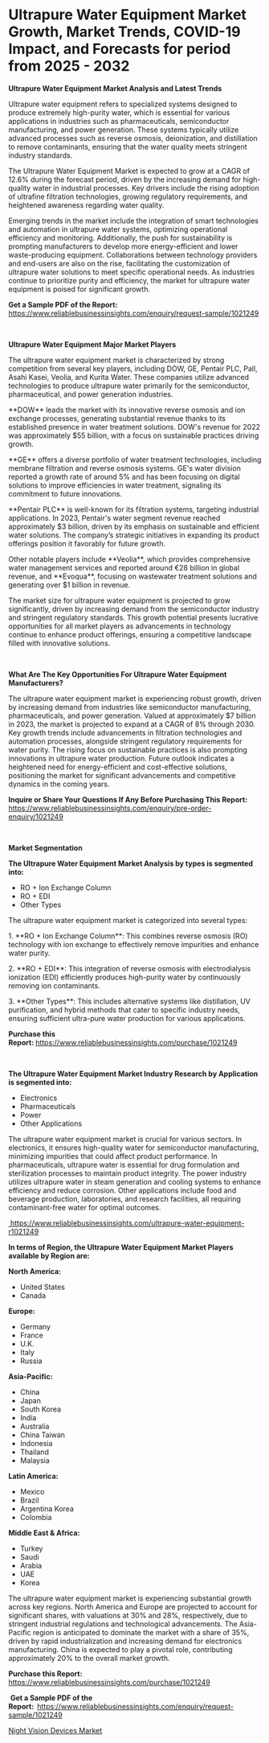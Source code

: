 <p><h1>Ultrapure Water Equipment Market Growth, Market Trends, COVID-19 Impact, and Forecasts for period from 2025 - 2032</h1></p><p><strong>Ultrapure Water Equipment Market Analysis and Latest Trends</strong></p>
<p><p>Ultrapure water equipment refers to specialized systems designed to produce extremely high-purity water, which is essential for various applications in industries such as pharmaceuticals, semiconductor manufacturing, and power generation. These systems typically utilize advanced processes such as reverse osmosis, deionization, and distillation to remove contaminants, ensuring that the water quality meets stringent industry standards.</p><p>The Ultrapure Water Equipment Market is expected to grow at a CAGR of 12.6% during the forecast period, driven by the increasing demand for high-quality water in industrial processes. Key drivers include the rising adoption of ultrafine filtration technologies, growing regulatory requirements, and heightened awareness regarding water quality. </p><p>Emerging trends in the market include the integration of smart technologies and automation in ultrapure water systems, optimizing operational efficiency and monitoring. Additionally, the push for sustainability is prompting manufacturers to develop more energy-efficient and lower waste-producing equipment. Collaborations between technology providers and end-users are also on the rise, facilitating the customization of ultrapure water solutions to meet specific operational needs. As industries continue to prioritize purity and efficiency, the market for ultrapure water equipment is poised for significant growth.</p></p>
<p><strong>Get a Sample PDF of the Report:&nbsp;</strong> <a href="https://www.reliablebusinessinsights.com/enquiry/request-sample/1021249?utm_campaign=2142&utm_medium=2&utm_source=Github&utm_content=ia&utm_term=21022025&utm_id=ultrapure-water-equipment">https://www.reliablebusinessinsights.com/enquiry/request-sample/1021249</a></p>
<p>&nbsp;</p>
<p><strong>Ultrapure Water Equipment Major Market Players</strong></p>
<p><p>The ultrapure water equipment market is characterized by strong competition from several key players, including DOW, GE, Pentair PLC, Pall, Asahi Kasei, Veolia, and Kurita Water. These companies utilize advanced technologies to produce ultrapure water primarily for the semiconductor, pharmaceutical, and power generation industries.</p><p>**DOW** leads the market with its innovative reverse osmosis and ion exchange processes, generating substantial revenue thanks to its established presence in water treatment solutions. DOW's revenue for 2022 was approximately $55 billion, with a focus on sustainable practices driving growth.</p><p>**GE** offers a diverse portfolio of water treatment technologies, including membrane filtration and reverse osmosis systems. GE's water division reported a growth rate of around 5% and has been focusing on digital solutions to improve efficiencies in water treatment, signaling its commitment to future innovations.</p><p>**Pentair PLC** is well-known for its filtration systems, targeting industrial applications. In 2023, Pentair's water segment revenue reached approximately $3 billion, driven by its emphasis on sustainable and efficient water solutions. The company’s strategic initiatives in expanding its product offerings position it favorably for future growth.</p><p>Other notable players include **Veolia**, which provides comprehensive water management services and reported around €28 billion in global revenue, and **Evoqua**, focusing on wastewater treatment solutions and generating over $1 billion in revenue.</p><p>The market size for ultrapure water equipment is projected to grow significantly, driven by increasing demand from the semiconductor industry and stringent regulatory standards. This growth potential presents lucrative opportunities for all market players as advancements in technology continue to enhance product offerings, ensuring a competitive landscape filled with innovative solutions.</p></p>
<p>&nbsp;</p>
<p><strong>What Are The Key Opportunities For Ultrapure Water Equipment Manufacturers?</strong></p>
<p><p>The ultrapure water equipment market is experiencing robust growth, driven by increasing demand from industries like semiconductor manufacturing, pharmaceuticals, and power generation. Valued at approximately $7 billion in 2023, the market is projected to expand at a CAGR of 8% through 2030. Key growth trends include advancements in filtration technologies and automation processes, alongside stringent regulatory requirements for water purity. The rising focus on sustainable practices is also prompting innovations in ultrapure water production. Future outlook indicates a heightened need for energy-efficient and cost-effective solutions, positioning the market for significant advancements and competitive dynamics in the coming years.</p></p>
<p><strong>Inquire or Share Your Questions If Any Before Purchasing This Report:</strong> <a href="https://www.reliablebusinessinsights.com/enquiry/pre-order-enquiry/1021249?utm_campaign=2142&utm_medium=2&utm_source=Github&utm_content=ia&utm_term=21022025&utm_id=ultrapure-water-equipment">https://www.reliablebusinessinsights.com/enquiry/pre-order-enquiry/1021249</a></p>
<p>&nbsp;</p>
<p><strong>Market Segmentation</strong></p>
<p><strong>The Ultrapure Water Equipment Market Analysis by types is segmented into:</strong></p>
<p><ul><li>RO + Ion Exchange Column</li><li>RO + EDI</li><li>Other Types</li></ul></p>
<p><p>The ultrapure water equipment market is categorized into several types: </p><p>1. **RO + Ion Exchange Column**: This combines reverse osmosis (RO) technology with ion exchange to effectively remove impurities and enhance water purity. </p><p>2. **RO + EDI**: This integration of reverse osmosis with electrodialysis ionization (EDI) efficiently produces high-purity water by continuously removing ion contaminants. </p><p>3. **Other Types**: This includes alternative systems like distillation, UV purification, and hybrid methods that cater to specific industry needs, ensuring sufficient ultra-pure water production for various applications.</p></p>
<p><strong>Purchase this Report:&nbsp;</strong><a href="https://www.reliablebusinessinsights.com/purchase/1021249?utm_campaign=2142&utm_medium=2&utm_source=Github&utm_content=ia&utm_term=21022025&utm_id=ultrapure-water-equipment">https://www.reliablebusinessinsights.com/purchase/1021249</a></p>
<p>&nbsp;</p>
<p><strong>The Ultrapure Water Equipment Market Industry Research by Application is segmented into:</strong></p>
<p><ul><li>Electronics</li><li>Pharmaceuticals</li><li>Power</li><li>Other Applications</li></ul></p>
<p><p>The ultrapure water equipment market is crucial for various sectors. In electronics, it ensures high-quality water for semiconductor manufacturing, minimizing impurities that could affect product performance. In pharmaceuticals, ultrapure water is essential for drug formulation and sterilization processes to maintain product integrity. The power industry utilizes ultrapure water in steam generation and cooling systems to enhance efficiency and reduce corrosion. Other applications include food and beverage production, laboratories, and research facilities, all requiring contaminant-free water for optimal outcomes.</p></p>
<p><a href="https://www.reliablebusinessinsights.com/ultrapure-water-equipment-r1021249?utm_campaign=2142&utm_medium=2&utm_source=Github&utm_content=ia&utm_term=21022025&utm_id=ultrapure-water-equipment">&nbsp;https://www.reliablebusinessinsights.com/ultrapure-water-equipment-r1021249</a></p>
<p><strong>In terms of Region, the Ultrapure Water Equipment Market Players available by Region are:</strong></p>
<p>
    <p> <strong> North America: </strong>
        <ul>
            <li>United States</li>
            <li>Canada</li>
        </ul>
        </p> 
    <p> <strong> Europe: </strong>
        <ul>
            <li>Germany</li>
            <li>France</li>
            <li>U.K.</li>
            <li>Italy</li>
            <li>Russia</li>
        </ul>
        </p> 
    <p> <strong> Asia-Pacific: </strong>
        <ul>
            <li>China</li>
            <li>Japan</li>
            <li>South Korea</li>
            <li>India</li>
            <li>Australia</li>
            <li>China Taiwan</li>
            <li>Indonesia</li>
            <li>Thailand</li>
            <li>Malaysia</li>
        </ul>
        </p> 
    <p> <strong> Latin America: </strong>
        <ul>
            <li>Mexico</li>
            <li>Brazil</li>
            <li>Argentina Korea</li>
            <li>Colombia</li>
        </ul>
        </p> 
    <p> <strong> Middle East & Africa: </strong>
        <ul>
            <li>Turkey</li>
            <li>Saudi</li>
            <li>Arabia</li>
            <li>UAE</li>
            <li>Korea</li>
        </ul>
    </p>
    </p>
<p><p>The ultrapure water equipment market is experiencing substantial growth across key regions. North America and Europe are projected to account for significant shares, with valuations at 30% and 28%, respectively, due to stringent industrial regulations and technological advancements. The Asia-Pacific region is anticipated to dominate the market with a share of 35%, driven by rapid industrialization and increasing demand for electronics manufacturing. China is expected to play a pivotal role, contributing approximately 20% to the overall market growth.</p></p>
<p><strong>Purchase this Report: </strong><a href="https://www.reliablebusinessinsights.com/purchase/1021249?utm_campaign=2142&utm_medium=2&utm_source=Github&utm_content=ia&utm_term=21022025&utm_id=ultrapure-water-equipment">https://www.reliablebusinessinsights.com/purchase/1021249</a></p>
<p>&nbsp;<strong>Get a Sample PDF of the Report:&nbsp;&nbsp;</strong><a href="https://www.reliablebusinessinsights.com/enquiry/request-sample/1021249?utm_campaign=2142&utm_medium=2&utm_source=Github&utm_content=ia&utm_term=21022025&utm_id=ultrapure-water-equipment">https://www.reliablebusinessinsights.com/enquiry/request-sample/1021249</a></p>
<p><strong></strong></p>
<p><p><a href="https://github.com/kathiestrine5ty/Market-Research-Report-List-1/blob/main/night-vision-devices-market.md?utm_campaign=2142&utm_medium=2&utm_source=Github&utm_content=ia&utm_term=21022025&utm_id=ultrapure-water-equipment">Night Vision Devices Market</a></p></p>